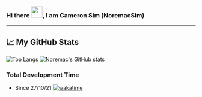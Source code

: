 ### Hi there <img src="https://raw.githubusercontent.com/MartinHeinz/MartinHeinz/master/wave.gif" width="30px">, I am Cameron Sim (NoremacSim)
---

## &#x1f4c8; My GitHub Stats

[![Top Langs](https://github-readme-stats.vercel.app/api/top-langs/?username=noremacsim&hide=java,html,css&theme=radical)](https://github.com/anuraghazra/github-readme-stats)
[![Noremac's GitHub stats](https://github-readme-stats.vercel.app/api?username=noremacsim&theme=radical&hide=java,html,css)](https://github.com/anuraghazra/github-readme-stats)

### Total Development Time
- Since 27/10/21
[![wakatime](https://wakatime.com/badge/user/83747827-82f8-40c4-bce6-4172078cfa0e.svg)](https://wakatime.com/@83747827-82f8-40c4-bce6-4172078cfa0e)
